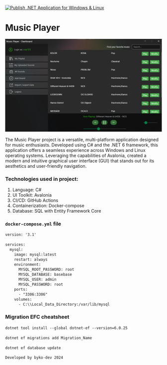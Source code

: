 [![Publish .NET Application for Windows & Linux](https://github.com/byko-dev/music-player/actions/workflows/dotnet-build.yml/badge.svg)](https://github.com/byko-dev/music-player/actions/workflows/dotnet-build.yml)

# Music Player

![front_end_example](./Docs/Dokumentacja_Latex/figures/main1.png)

The Music Player project is a versatile, multi-platform application designed for music enthusiasts. Developed using C# and the .NET 6 framework, this application offers a seamless experience across Windows and Linux operating systems. Leveraging the capabilities of Avalonia, created a modern and intuitive graphical user interface (GUI) that stands out for its aesthetics and user-friendly navigation.

### Technologies used in project:

1. Language: C#
2. UI Toolkit: Avalonia
3. CI/CD: GitHub Actions
4. Containerization: Docker-compose
5. Database: SQL with Entity Framework Core

### `docker-compose.yml` file
```
version: '3.1'

services:
  mysql:
    image: mysql:latest
    restart: always
    environment:
      MYSQL_ROOT_PASSWORD: root
      MYSQL_DATABASE: basebase
      MYSQL_USER: admin
      MYSQL_PASSWORD: root
    ports:
      - "3306:3306"
    volumes:
      - C:\\Local_Data_Directory:/var/lib/mysql 
```

### Migration EFC cheatsheet
``` 
dotnet tool install --global dotnet-ef --version=6.0.25

dotnet ef migrations add Migration_Name

dotnet ef database update
```

`Developed by byko-dev 2024`
